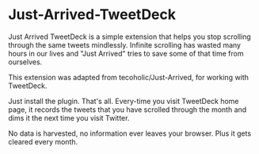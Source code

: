 # Just-Arrived-TweetDeck

Just Arrived TweetDeck is a simple extension that helps you stop scrolling through the same tweets mindlessly. Infinite scrolling has wasted many hours in our lives and "Just Arrived" tries to save some of that time from ourselves.

This extension was adapted from tecoholic/Just-Arrived, for working with TweetDeck. 

Just install the plugin. That's all. Every-time you visit TweetDeck home page, it records the tweets that you have scrolled through the month and dims it the next time you visit Twitter.

No data is harvested, no information ever leaves your browser. Plus it gets cleared every month.

